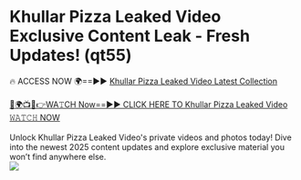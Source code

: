 # Khullar Pizza Leaked Video Exclusive Content Leak - Fresh Updates! (qt55)

🔥 ACCESS NOW 🌍==►► <a href="https://tinyurl.com/kvy9nzfs" rel="nofollow">Khullar Pizza Leaked Video Latest Collection</a>
<br><br>
[🔴🌍📺📱👉WA𝚃CH Now==►► CLICK HERE TO Khullar Pizza Leaked Video 𝚆𝙰𝚃𝙲𝙷 NOW](https://tinyurl.com/kvy9nzfs)
<br><br>
Unlock Khullar Pizza Leaked Video's private videos and photos today! Dive into the newest 2025 content updates and explore exclusive material you won’t find anywhere else.
<br>
<a href="https://tinyurl.com/kvy9nzfs" rel="nofollow" data-target="animated-image.originalLink"><img src="https://camo.githubusercontent.com/8a4f000d20f83aca3bf7ec5f350d767afa0574a8a352519fd8cfa583a6f93a33/68747470733a2f2f692e696d6775722e636f6d2f644a486b345a712e676966" data-canonical-src="https://i.imgur.com/dJHk4Zq.gif" style="max-width: 100%; display: inline-block;" data-target="animated-image.originalImage"></a>
<br>
